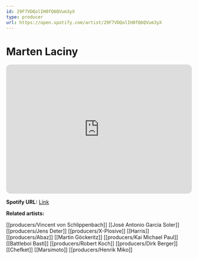 ```yaml
---
id: 29F7VDQolIH0fQ6QVum3yX
type: producer
url: https://open.spotify.com/artist/29F7VDQolIH0fQ6QVum3yX
---
```

# Marten Laciny

<iframe style="border-radius:12px" src="https://open.spotify.com/embed/artist/29F7VDQolIH0fQ6QVum3yX" width="100%" height="352" frameBorder="0" allowfullscreen="" allow="autoplay; clipboard-write; encrypted-media; fullscreen; picture-in-picture" loading="lazy"></iframe>

**Spotify URL:** [Link](https://open.spotify.com/artist/29F7VDQolIH0fQ6QVum3yX)

**Related artists:**

[[producers/Vincent von Schlippenbach]]
[[José Antonio Garcia Soler]]
[[producers/Jens Deter]]
[[producers/X-Plosive]]
[[Harris]]
[[producers/Abaz]]
[[Martin Göckeritz]]
[[producers/Kai Michael Paul]]
[[Battleboi Basti]]
[[producers/Robert Koch]]
[[producers/Dirk Berger]]
[[Chefket]]
[[Marsimoto]]
[[producers/Henrik Miko]]
